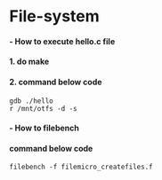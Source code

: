 # File-system

#### - How to execute hello.c file
#### 1. do make
#### 2. command below code
```  
gdb ./hello
r /mnt/otfs -d -s
```


#### - How to filebench
#### command below code
``` 
filebench -f filemicro_createfiles.f 
```
